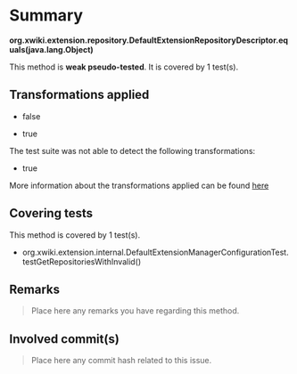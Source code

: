 # Summary
**org.xwiki.extension.repository.DefaultExtensionRepositoryDescriptor.equals(java.lang.Object)**

This method is **weak pseudo-tested**.
It is covered by 1 test(s). 


## Transformations applied

- false

- true


The test suite was not able to detect the following transformations:
 * true 


More information about the transformations applied can be found [here](https://github.com/STAMP-project/pitest-descartes)

## Covering tests
This method is covered by 1 test(s).
* org.xwiki.extension.internal.DefaultExtensionManagerConfigurationTest.testGetRepositoriesWithInvalid()


## Remarks
> Place here any remarks you have regarding this method.

## Involved commit(s)

> Place here any commit hash related to this issue.
